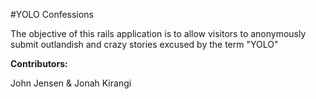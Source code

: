 #YOLO Confessions

The objective of this rails application is to allow visitors to anonymously submit outlandish and crazy stories excused by the term "YOLO"

**Contributors:**

John Jensen & Jonah Kirangi
